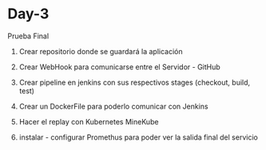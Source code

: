 # Day-3
Prueba Final


1) Crear repositorio donde se guardará la aplicación

2) Crear WebHook para comunicarse entre el Servidor - GitHub

3) Crear pipeline en jenkins con sus respectivos stages (checkout, build, test)

4) Crear un DockerFile para poderlo comunicar con Jenkins

5) Hacer el replay con Kubernetes MineKube

6) instalar - configurar Promethus para poder ver la salida final del servicio
